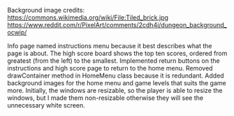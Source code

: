Background image credits:
https://commons.wikimedia.org/wiki/File:Tiled_brick.jpg
https://www.reddit.com/r/PixelArt/comments/2cdh4i/dungeon_background_ocwip/


Info page named instructions menu because it best describes what the page 
is about.
The high score board shows the top ten scores, ordered from greatest (from the left)
to the smallest.
Implemented return buttons on the instructions and high score page to return to 
the home menu.
Removed drawContainer method in HomeMenu class because it is redundant.
Added background images for the home menu and game levels that suits the game more.
Initially, the windows are resizable, so the player is able to resize the windows,
but I made them non-resizable otherwise they will see the unnecessary white screen.
